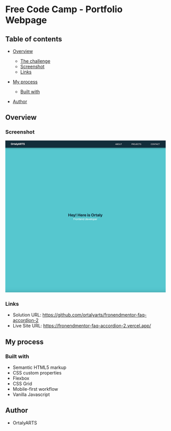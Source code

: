 # Free Code Camp - Portfolio Webpage

## Table of contents

- [Overview](#overview)
  - [The challenge](#the-challenge)
  - [Screenshot](#screenshot)
  - [Links](#links)
- [My process](#my-process)
  - [Built with](#built-with)

- [Author](#author)

## Overview


### Screenshot

![](screenshot.jpg)

### Links

- Solution URL: https://github.com/ortalyarts/fronendmentor-faq-accordion-2
- Live Site URL: https://fronendmentor-faq-accordion-2.vercel.app/

## My process

### Built with

- Semantic HTML5 markup
- CSS custom properties
- Flexbox
- CSS Grid
- Mobile-first workflow
- Vanilla Javascript


## Author

- OrtalyARTS



